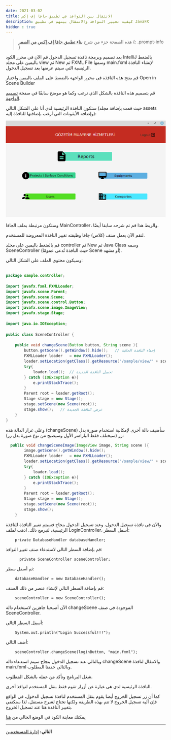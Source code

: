```yaml
---
date: 2021-03-02
title: الانتقال بين النوافذ في تطبيق جافا إف إكس
description: كيفية تغيير النوافذ والانتقال بينهم في تطبيق JavaFX
hidden : true
---
```


> هذه الصفحة جزء من شرح [بناء تطبيق جافا إف إكس من الصفر](/java-project-from-scratch)
{: .prompt-info }

بعد تصميم وبرمجة نافذة تسجيل الدخول قم الآن في محرر الكود IntelliJ بالضغط باليمين على مجلد view ثم New ثم FXML File وسمها main.fxml لإنشاء النافذة الرئيسية التي سيتم عرضها بعد تسجيل الدخول.

قم بفتح هذه النافذة في محرر الواجهة بالضغط على الملف باليمين واختيار Open in Scene Builder 

قم بتصميم هذه النافذة بالشكل الذي ترغب وكما هو موضح سابقًا في صفحة [تصميم الواجهة](/javafx-interface-design).

ستكون النافذة الرئيسية لدي أنا على الشكل التالي (حيث قمت بإضافة مجلد assets وإضافة الأيقونات التي أرغب بإضافتها للنافذة إليه):

![النافذة الرئيسية في تطبيق جافا إف إكس](https://raw.githubusercontent.com/Mulham/Java-Project/images/images/UI2.png)


وستكون مرتبطة بملف الجافا MainController، والربط هذا قم تم شرحه سابقا أيضًا.

لنقم الآن بعمل صنف (كلاس) جافا وظيفته تغيير النافذة المعروضة للمستخدم.

قم بالضغط باليمين على مجلد controller ثم New ثم Java Class وسمه SceneController (حيث النافذة تُدعى عمومًا Scene أو مشهد).

وسيكون محتوى الملف على الشكل التالي:

```java

package sample.controller;

import javafx.fxml.FXMLLoader;
import javafx.scene.Parent;
import javafx.scene.Scene;
import javafx.scene.control.Button;
import javafx.scene.image.ImageView;
import javafx.stage.Stage;

import java.io.IOException;

public class SceneController {

    public void changeScene(Button button, String scene ){
        button.getScene().getWindow().hide();   // إخفاء النافذة الحالية
        FXMLLoader loader   = new FXMLLoader();
        loader.setLocation(getClass().getResource("/sample/view/" + scene));
        try{
            loader.load();  // تحميل النافذة الجديدة
        } catch (IOException e){
            e.printStackTrace();
        }
        Parent root = loader.getRoot();
        Stage stage = new Stage();
        stage.setScene(new Scene(root));
        stage.show();   // عرض النافذة الجديدة
    }
}
```

وعلى غرار الدالة هذه (changeScene) سأضيف دالة أخرى لإمكانية استخدام صورة بدل زر (سيختلف فقط البارامتر الأول وسيصبح من نوع صورة بدل زر):


```java
  public void changeSceneImage(ImageView image, String scene ){
        image.getScene().getWindow().hide();
        FXMLLoader loader   = new FXMLLoader();
        loader.setLocation(getClass().getResource("/sample/view/" + scene));
        try{
            loader.load();
        } catch (IOException e){
            e.printStackTrace();
        }
        Parent root = loader.getRoot();
        Stage stage = new Stage();
        stage.setScene(new Scene(root));
        stage.show();
    }
```

والآن في نافذة تسجيل الدخول، وعند تسجيل الدخول بنجاح فسيتم تغيير النافذة للنافذة الرئيسية، لنبرمج ذلك. اذهب لملف LoginController، أسفل السطر:

        private DatabaseHandler databaseHandler; 

قم بإضافة السطر التالي لاستدعاء صنف تغيير النوافذ:

          private SceneController sceneController;

ثم أسفل سطر:

        databaseHandler = new DatabaseHandler();


قم بإضافة السطر التالي لإنشاء عنصر من ذلك الصنف:

        sceneController = new SceneController();


الآن أصبحنا جاهزين لاستخدام دالة changeScene الموجودة في صنف SceneController.

أسفل السطر التالي:

        System.out.println("Login Successful!!!");

أضف التالي:

        sceneController.changeScene(loginButton, "main.fxml");


وبالتالي عند تسجيل الدخول بنجاح سيتم استدعاء دالة changeScene والانتقال لنافذة main.fxml وبالتالي حققنا المطلوب.

شغل البرنامج وتأكد من عمله بالشكل المطلوب.

النافذة الرئيسية لدي هي عبارة عن أزرار تقوم فقط بنقل المستخدم لنوافذ أخرى.

كما أن زر تسجيل الخروج أيضا يقوم بنقل المستخدم لنافذة تسجيل الدخول، في الواقع فإن آلية تسجيل الخروج لا تتم بهذه الطريقة ولكنها تحتاج لشرح مستقل، لذا سنكتفي بتغيير النافذة هنا عند تسجيل الخروج. 

يمكنك معاينة الكود في الوضع الحالي من [هنا](https://github.com/Mulham/Java-Project/tree/SceneChanger)

****

**التالي:** [إدارة المستخدمين](/javafx-manage-users)



